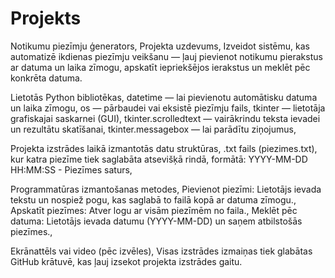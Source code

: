 # Projekts

Notikumu piezīmju ģenerators,
Projekta uzdevums,
Izveidot sistēmu, kas automatizē ikdienas piezīmju veikšanu — ļauj pievienot notikumu pierakstus ar datuma un laika zīmogu, apskatīt iepriekšējos ierakstus un meklēt pēc konkrēta datuma.

Lietotās Python bibliotēkas,
datetime — lai pievienotu automātisku datuma un laika zīmogu,
os — pārbaudei vai eksistē piezīmju fails,
tkinter — lietotāja grafiskajai saskarnei (GUI),
tkinter.scrolledtext — vairākrindu teksta ievadei un rezultātu skatīšanai,
tkinter.messagebox — lai parādītu ziņojumus,

Projekta izstrādes laikā izmantotās datu struktūras,
.txt fails (piezimes.txt), kur katra piezīme tiek saglabāta atsevišķā rindā, formātā:
YYYY-MM-DD HH:MM:SS - Piezīmes saturs,

Programmatūras izmantošanas metodes,
Pievienot piezīmi: Lietotājs ievada tekstu un nospiež pogu, kas saglabā to failā kopā ar datuma zīmogu.,
Apskatīt piezīmes: Atver logu ar visām piezīmēm no faila.,
Meklēt pēc datuma: Lietotājs ievada datumu (YYYY-MM-DD) un saņem atbilstošās piezīmes.,

Ekrānattēls vai video (pēc izvēles),
Visas izstrādes izmaiņas tiek glabātas GitHub krātuvē, kas ļauj izsekot projekta izstrādes gaitu.
